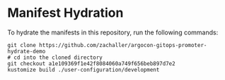 # Manifest Hydration

To hydrate the manifests in this repository, run the following commands:

```shell
git clone https://github.com/zachaller/argocon-gitops-promoter-hydrate-demo
# cd into the cloned directory
git checkout a1e109369f1e42f8084060a749f656beb897d7e2
kustomize build ./user-configuration/development
```
